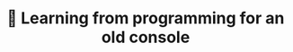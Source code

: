 ---
title: "🧠 Learning from programming for an old console"
image: null
release: 2022
place: Viure als Pirineus
link: https://www.viurealspirineus.cat/articulo/diari-escolar/gerard-gascon-programar-partir-d-vella-consola-m-ha-ajudat-entendre-moltes-coses-informatica-actual/20220315164134031599.html
description: null
short-description: What I learned from the Mega Drive.
remarkable: false
---